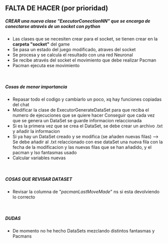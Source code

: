 ## FALTA DE HACER (por prioridad)


##### CREAR una nueva clase "ExecutorConectionNN" que se encarga de conectarse através de un socket con python
- Las clases que se necesiten crear para el socket, se tienen crear en la **carpeta "socket"** del game
- Se pasa un estado del juego modificado, atraves del socket
- Se procesa y se calcula el resultado con una red Neuronal
- Se recibe através del socket el movimiento que debe realizar Pacman
- Pacman ejecuta ese movimiento



<br>

##### Cosas de menor importancia

- Repasar todo el codigo y cambiarlo un poco, xq hay funciones copiadas del chat
- Modificar la clase de ExecutorGenerateDataSet para que reciba el numero de ejecuciones que se quiere hacer
Conseguir que cada vez que se genera un DataSet se guarde informacion relaccionada
- Si es la primera vez que se crea el DataSet, se debe crear un archivo .txt y añadir la informacion 
- Si ya hay un DataSet creado y se modifica (se añaden nuevas filas) --> Se debe añadir al .txt relaccionado con ese dataSet
		  una nueva fila con la fecha de la modificacion y las nuevas filas que se han añadido, y el pacman y lso fantasmas usado
- Calcular variables nuevas




<br>

##### COSAS QUE REVISAR DATASET

- Revisar la columna de "*pacmanLastMoveMade*" ns si esta devolviendo lo correcto



<br>

##### DUDAS
- De momento no he hecho DataSets mezclando distintos fantasmas y Pacmans